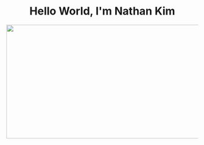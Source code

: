 <h1 align="center">Hello World, I'm Nathan Kim </h1>
<p align="center">
  <img width="1200" height="300" src="/media/monokuroBanner.png">
</p>

